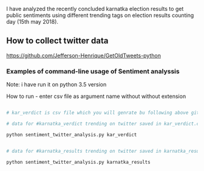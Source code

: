 I have analyzed the recently concluded karnatka election results to get public sentiments using different trending 
tags on election results counting day (15th may 2018).


## How to collect twitter data

https://github.com/Jefferson-Henrique/GetOldTweets-python

### Examples of command-line usage of Sentiment analyssis

Note: i have run it on  python 3.5 version 

How to run -  enter csv file as argument name without without extension 

```python

# kar_verdict is csv file which you will genrate bu following above github repo

# data for #karnatka_verdict trending on twitter saved in kar_verdict.csv file

python sentiment_twitter_analysis.py kar_verdict

```


```python

# data for #karnatka_results trending on twitter saved in karnatka_results.csv file

python sentiment_twitter_analysis.py karnatka_results

```
